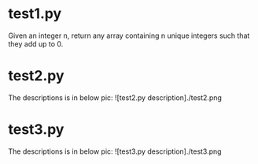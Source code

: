 # test1.py
Given an integer n, return any array containing n unique integers such that they add up to 0.

# test2.py
The descriptions is in below pic: ![test2.py description]./test2.png

# test3.py
The descriptions is in below pic: ![test3.py description]./test3.png
